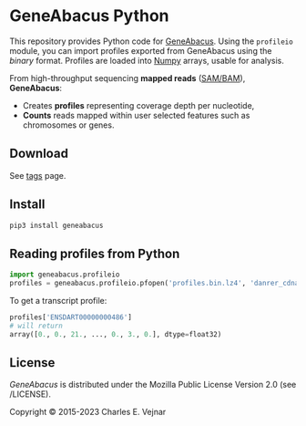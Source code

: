 # GeneAbacus Python

This repository provides Python code for [GeneAbacus](https://github.com/vejnar/GeneAbacus). Using the `profileio` module, you can import profiles exported from GeneAbacus using the *binary* format. Profiles are loaded into [Numpy](https://numpy.org) arrays, usable for analysis.

From high-throughput sequencing **mapped reads** ([SAM/BAM](https://samtools.github.io/hts-specs/)), **GeneAbacus**:
* Creates **profiles** representing coverage depth per nucleotide,
* **Counts** reads mapped within user selected features such as chromosomes or genes.

## Download

See [tags](/../../tags) page.

## Install

```bash
pip3 install geneabacus
```

## Reading profiles from Python

```python
import geneabacus.profileio
profiles = geneabacus.profileio.pfopen('profiles.bin.lz4', 'danrer_cdna_protein_coding_ensembl104.fon1.json')
```

To get a transcript profile:
```python
profiles['ENSDART00000000486']
# will return
array([0., 0., 21., ..., 0., 3., 0.], dtype=float32)
```

## License

*GeneAbacus* is distributed under the Mozilla Public License Version 2.0 (see /LICENSE).

Copyright © 2015-2023 Charles E. Vejnar
